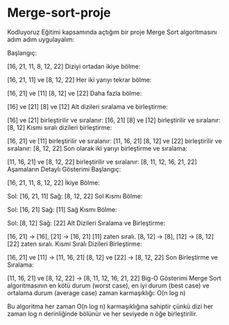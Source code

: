 # Merge-sort-proje
Kodluyoruz Eğitimi kapsamında açtığım bir proje
Merge Sort algoritmasını adım adım uygulayalım:

Başlangıç:

[16, 21, 11, 8, 12, 22]
Diziyi ortadan ikiye bölme:

[16, 21, 11] ve [8, 12, 22]
Her iki yarıyı tekrar bölme:

[16, 21] ve [11]
[8, 12] ve [22]
Daha fazla bölme:

[16] ve [21]
[8] ve [12]
Alt dizileri sıralama ve birleştirme:

[16] ve [21] birleştirilir ve sıralanır: [16, 21]
[8] ve [12] birleştirilir ve sıralanır: [8, 12]
Kısmi sıralı dizileri birleştirme:

[16, 21] ve [11] birleştirilir ve sıralanır: [11, 16, 21]
[8, 12] ve [22] birleştirilir ve sıralanır: [8, 12, 22]
Son olarak iki yarıyı birleştirme ve sıralama:

[11, 16, 21] ve [8, 12, 22] birleştirilir ve sıralanır: [8, 11, 12, 16, 21, 22]
Aşamaların Detaylı Gösterimi
Başlangıç:

[16, 21, 11, 8, 12, 22]
İkiye Bölme:

Sol: [16, 21, 11]
Sağ: [8, 12, 22]
Sol Kısmı Bölme:

Sol: [16, 21]
Sağ: [11]
Sağ Kısmı Bölme:

Sol: [8, 12]
Sağ: [22]
Alt Dizileri Sıralama ve Birleştirme:

[16, 21] -> [16], [21] -> [16, 21]
[11] zaten sıralı.
[8, 12] -> [8], [12] -> [8, 12]
[22] zaten sıralı.
Kısmi Sıralı Dizileri Birleştirme:

[16, 21] ve [11] -> [11, 16, 21]
[8, 12] ve [22] -> [8, 12, 22]
Son Birleştirme ve Sıralama:

[11, 16, 21] ve [8, 12, 22] -> [8, 11, 12, 16, 21, 22]
Big-O Gösterimi
Merge Sort algoritmasının en kötü durum (worst case), en iyi durum (best case) ve ortalama durum (average case) zaman karmaşıklığı: O(n log n)

Bu algoritma her zaman O(n log n) karmaşıklığına sahiptir çünkü dizi her zaman log n derinliğinde bölünür ve her seviyede n öğe birleştirilir.
